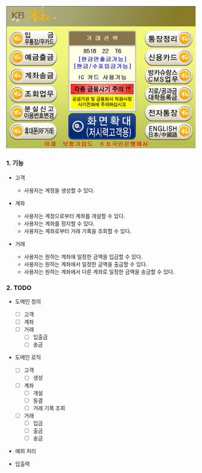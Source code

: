 ![img.png](atm_ui.png)

### 1. 기능
- 고객    
  - 사용자는 계정을 생성할 수 있다.

- 계좌
  - 사용자는 계정으로부터 계좌를 개설할 수 있다.
  - 사용자는 계좌를 정지할 수 있다.
  - 사용자는 계좌로부터 거래 기록을 조회할 수 있다.

- 거래
  - 사용자는 원하는 계좌에 일정한 금액을 입금할 수 있다.
  - 사용자는 원하는 계좌에서 일정한 금액을 출금할 수 있다.
  - 사용자는 원하는 계좌에서 다른 계좌로 일정한 금액을 송금할 수 있다.

### 2. TODO
- 도메인 정의
  - [ ] 고객
  - [ ] 계좌
  - [ ] 거래
    - [ ] 입출금
    - [ ] 송금

- 도메인 로직
  - [ ] 고객
    - [ ] 생성

  - [ ] 계좌
    - [ ] 개설
    - [ ] 동결
    - [ ] 거래 기록 조회

  - [ ] 거래
    - [ ] 입금
    - [ ] 출금
    - [ ] 송금

- 예외 처리

- 입출력